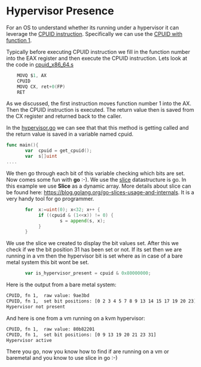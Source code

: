 # Hypervisor Presence

For an OS to understand whether its running under a hypervisor it can leverage the [CPUID instruction](https://en.wikipedia.org/wiki/CPUID).
Specifically we can use the [CPUID with function 1](https://en.wikipedia.org/wiki/CPUID#EAX.3D1:_Processor_Info_and_Feature_Bits). 

Typically before executing CPUID instruction we fill in the function number into the EAX register and then execute the CPUID instruction. Lets look at the code in [cpuid_x86_64.s](cpuid_x86_64.s)

```go
    MOVQ $1, AX
    CPUID
    MOVQ CX, ret+0(FP)
    RET
```
As we discussed, the first instruction moves function number 1 into the AX. Then the CPUID instruction is executed. The return value then is saved from the CX register and returned back to the caller.

In the [hypervisor.go](hypervisor.go) we can see that that this method is getting called and the return value is saved in a variable named cpuid. 

```go
func main(){
       var  cpuid = get_cpuid();
       var  s[]uint
....
```
We then go through each bit of this variable checking which bits are set. Now comes some fun with **go** :-). We use the [slice](https://tour.golang.org/moretypes/7) datastructure is go. In this example we use **Slice** as a dynamic array. More details about slice can be found here: https://blog.golang.org/go-slices-usage-and-internals. It is a very handy tool for go programmer.

```go
       for  x:=uint(0); x<32; x++ {
            if ((cpuid & (1<<x)) != 0) {
                    s = append(s, x);
            }
       }
```

We use the slice we created to display the bit values set. After this we check if we the bit position 31 has been set or not. If its set then we are running in a vm then the hypervisor bit is set where as in case of a bare metal system this bit wont be set.

```go
       var is_hypervisor_present = cpuid & 0x80000000;     
```

Here is the output from a bare metal system:

```bash
CPUID, fn 1,  raw value: 9ae3bd
CPUID, fn 1,  set bit positions: [0 2 3 4 5 7 8 9 13 14 15 17 19 20 23]
Hypervisor not present
```

And here is one from a vm running on a kvm hypervisor:

```bash
CPUID, fn 1,  raw value: 80b82201
CPUID, fn 1,  set bit positions: [0 9 13 19 20 21 23 31]
Hypervisor active
```
There you go, now you know how to find if are running on a vm or baremetal and you know to use slice in go :-)
